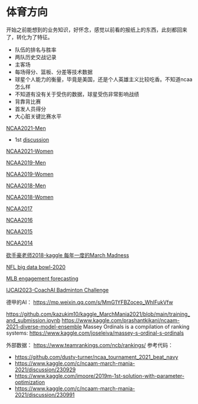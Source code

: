 # 体育方向

开始之前能想到的业务知识，好怀念，感觉以前看的报纸上的东西，此刻都回来了，转化为了特征。
- 队伍的排名与胜率
- 两队历史交战记录
- 主客场
- 每场得分、篮板、分差等技术数据
- 球星个人能力的衡量，毕竟是美国，还是个人英雄主义比较吃香。不知道ncaa怎么样
- 不知道有没有关于受伤的数据，球星受伤非常影响战绩
- 背靠背比赛
- 首发人员得分
- 大心脏关键比赛水平


[NCAA2021-Men](https://www.kaggle.com/c/ncaam-march-mania-2021)
- 1st [discussion](https://www.kaggle.com/c/ncaaw-march-mania-2021/discussion/231528)

[NCAA2021-Women](https://www.kaggle.com/c/ncaaw-march-mania-2021)

<!-- [NCAA2020-Men](https://www.kaggle.com/c/google-cloud-ncaa-march-madness-2020-division-1-mens-tournament)
cancell due to COVID-19
[NCAA2020-Women](https://www.kaggle.com/c/google-cloud-ncaa-march-madness-2020-division-1-womens-tournament) -->

[NCAA2019-Men](https://www.kaggle.com/c/mens-machine-learning-competition-2019)

[NCAA2019-Women](https://www.kaggle.com/c/womens-machine-learning-competition-2019)

[NCAA2018-Men](https://www.kaggle.com/c/mens-machine-learning-competition-2018)

[NCAA2018-Women](https://www.kaggle.com/c/womens-machine-learning-competition-2018)

[NCAA2017](https://www.kaggle.com/c/march-machine-learning-mania-2017)

[NCAA2016](https://www.kaggle.com/c/march-machine-learning-mania-2016)

[NCAA2015](https://www.kaggle.com/c/march-machine-learning-mania-2015)

[NCAA2014](https://www.kaggle.com/c/march-machine-learning-mania-2014)

[砍手豪老师2018-kaggle 每年一度的March Madness](https://zhuanlan.zhihu.com/p/33900328)

[NFL big data bowl-2020](https://www.kaggle.com/c/nfl-big-data-bowl-2020)

[MLB engagement forecasting](https://www.kaggle.com/c/mlb-player-digital-engagement-forecasting)

[IJCAI2023-CoachAI Badminton Challenge](https://sites.google.com/view/coachai-challenge-2023/)

德甲的AI： https://mp.weixin.qq.com/s/MmG1YFBZoceo_WhIFukVfw

https://github.com/kazukim10/kaggle_MarchMania2021/blob/main/training_and_submission.ipynb
https://www.kaggle.com/prashantkikani/ncaam-2021-diverse-model-ensemble
Massey Ordinals is a compilation of ranking systems: https://www.kaggle.com/joseleiva/massey-s-ordinal-s-ordinals

外部数据： https://www.teamrankings.com/ncb/rankings/
参考代码： 
- https://github.com/dusty-turner/ncaa_tournament_2021_beat_navy
- https://www.kaggle.com/c/ncaam-march-mania-2021/discussion/230929
- https://www.kaggle.com/imoore/2019m-1st-solution-with-parameter-optimization
- https://www.kaggle.com/c/ncaam-march-mania-2021/discussion/230991
